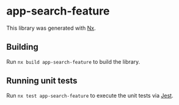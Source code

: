 # app-search-feature

This library was generated with [Nx](https://nx.dev).

## Building

Run `nx build app-search-feature` to build the library.

## Running unit tests

Run `nx test app-search-feature` to execute the unit tests via [Jest](https://jestjs.io).
